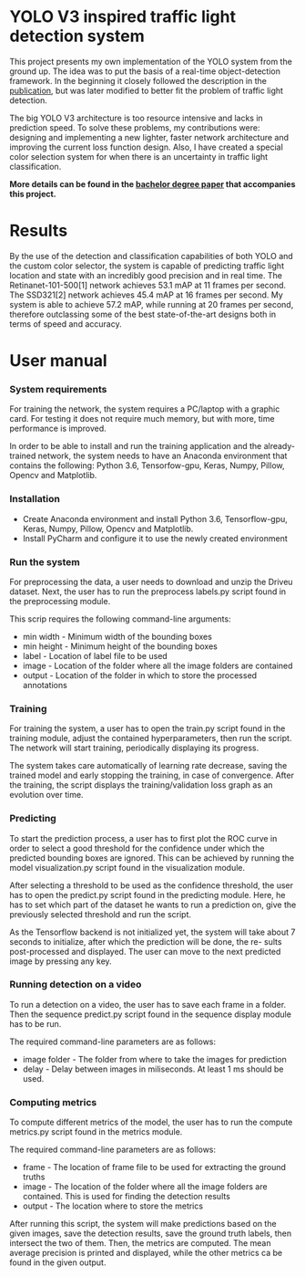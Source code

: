 # YOLO V3 inspired traffic light detection system

This project presents my own implementation of the YOLO system from the ground up. The idea was to put the basis of a real-time object-detection framework. In the beginning it closely followed the description in the [publication](https://pjreddie.com/media/files/papers/YOLOv3.pdf), but was later modified to better fit the problem of traffic light detection. 

The big YOLO V3 architecture is too resource intensive and lacks in prediction speed. To solve these problems, my contributions were: designing and implementing a new lighter, faster network architecture and improving the current loss function design. Also, I have created a special color selection system for when there is an uncertainty in traffic light classification.

**More details can be found in the [bachelor degree paper](BachelorThesis.pdf) that accompanies this project.**

# Results

By the use of the detection and classification capabilities of both YOLO
and the custom color selector, the system is capable of predicting traffic light
location and state with an incredibly good precision and in real time.
The Retinanet-101-500[1] network achieves 53.1 mAP at 11 frames per
second. The SSD321[2] network achieves 45.4 mAP at 16 frames per second.
My system is able to achieve 57.2 mAP, while running at 20 frames per
second, therefore outclassing some of the best state-of-the-art designs both
in terms of speed and accuracy.

# User manual

### System requirements
For training the network, the system requires a PC/laptop with a graphic card. For testing it does not require much memory, but with more, time performance is improved.

In order to be able to install and run the training application and the already-trained network, the system needs to have an Anaconda environment that contains the following: Python 3.6, Tensorfow-gpu, Keras, Numpy, Pillow, Opencv and Matplotlib.

### Installation
- Create Anaconda environment and install Python 3.6, Tensorflow-gpu, Keras, Numpy, Pillow, Opencv and Matplotlib.
- Install PyCharm and configure it to use the newly created environment

### Run the system
For preprocessing the data, a user needs to download and unzip the Driveu dataset. Next, the user has to run the preprocess labels.py script found in the preprocessing module.

This scrip requires the following command-line arguments:
- min width - Minimum width of the bounding boxes
- min height - Minimum height of the bounding boxes
- label - Location of label file to be used
- image - Location of the folder where all the image folders are contained
- output - Location of the folder in which to store the processed annotations

### Training 

For training the system, a user has to open the train.py script found in the training module, adjust the contained hyperparameters, then run the script. The network will start training, periodically displaying its progress.

The system takes care automatically of learning rate decrease, saving the trained model and early stopping the training, in case of convergence. After the training, the script displays the training/validation loss graph as an evolution over time.

### Predicting 
To start the prediction process, a user has to first plot the ROC curve in order to select a good threshold for the confidence under which the predicted bounding boxes are ignored. This can be achieved by running the model visualization.py script found in the visualization module.

After selecting a threshold to be used as the confidence threshold, the user has to open the predict.py script found in the predicting module. Here, he has to set which part of the dataset he wants to run a prediction on, give the previously selected threshold and run the script.

As the Tensorflow backend is not initialized yet, the system will take about 7 seconds to initialize, after which the prediction will be done, the re- sults post-processed and displayed. The user can move to the next predicted image by pressing any key.

### Running detection on a video
To run a detection on a video, the user has to save each frame in a folder. Then the sequence predict.py script found in the sequence display module has to be run.

The required command-line parameters are as follows:
- image folder - The folder from where to take the images for prediction
- delay - Delay between images in miliseconds. At least 1 ms should be used.

### Computing metrics 
To compute different metrics of the model, the user has to run the compute metrics.py script found in the metrics module.

The required command-line parameters are as follows:
- frame - The location of frame file to be used for extracting the ground truths
- image - The location of the folder where all the image folders are contained. This is used for finding the detection results
- output - The location where to store the metrics

After running this script, the system will make predictions based on the given images, save the detection results, save the ground truth labels, then intersect the two of them. Then, the metrics are computed. The mean average precision is printed and displayed, while the other metrics ca be found in the given output.
